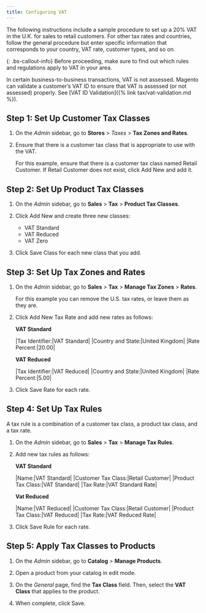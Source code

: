 ```yaml
---
title: Configuring VAT
---
```


The following instructions include a sample procedure to set up a 20% VAT in the U.K. for sales to retail customers. For other tax rates and countries, follow the general procedure but enter specific information that corresponds to your country, VAT rate, customer types, and so on.

{: .bs-callout-info}
Before proceeding, make sure to find out which rules and regulations apply to VAT in your area.

In certain business-to-business transactions, VAT is not assessed. Magento can validate a customer’s VAT ID to ensure that VAT is assessed (or not assessed) properly. See [VAT ID Validation]({% link tax/vat-validation.md %}).

## Step 1: Set Up Customer Tax Classes

1. On the _Admin_ sidebar, go to **Stores** > _Taxes_ > **Tax Zones and Rates**.

1. Ensure that there is a customer tax class that is appropriate to use with the VAT.

   For this example, ensure that there is a customer tax class named Retail Customer. If Retail Customer does not exist, click <span class="btn">Add New</span> and add it.

## Step 2: Set Up Product Tax Classes

1. On the _Admin_ sidebar, go to **Sales** > **Tax** > **Product Tax Classes**.

1. Click <span class="btn">Add New</span> and create three new classes:

    - VAT Standard
    - VAT Reduced
    - VAT Zero

1. Click <span class="btn">Save Class</span> for each new class that you add.

## Step 3: Set Up Tax Zones and Rates

1. On the _Admin_ sidebar, go to **Sales** > **Tax** > **Manage Tax Zones** > **Rates**.

    For this example you can remove the U.S. tax rates, or leave them as they are.

1. Click <span class="btn">Add New Tax Rate</span> and add new rates as follows:

    **VAT Standard**

    |Tax Identifier:|VAT Standard|
    |Country and State:|United Kingdom|
    |Rate Percent:|20.00|

    **VAT Reduced**

    |Tax Identifier:|VAT Reduced|
    |Country and State:|United Kingdom|
    |Rate Percent:|5.00|

1. Click <span class="btn">Save Rate</span> for each rate.

## Step 4: Set Up Tax Rules

A tax rule is a combination of a customer tax class, a product tax class, and a tax rate.

1. On the _Admin_ sidebar, go to **Sales** > **Tax** > **Manage Tax Rules**.

1. Add new tax rules as follows:

    **VAT Standard**

    |Name:|VAT Standard|
    |Customer Tax Class:|Retail Customer|
    |Product Tax Class:|VAT Standard|
    |Tax Rate:|VAT Standard Rate|

    **Vat Reduced**

    |Name:|VAT Reduced|
    |Customer Tax Class:|Retail Customer|
    |Product Tax Class:|VAT Reduced|
    |Tax Rate:|VAT Reduced Rate|

1. Click <span class="btn">Save Rule</span> for each rate.

## Step 5: Apply Tax Classes to Products

1. On the _Admin_ sidebar, go to **Catalog** > **Manage Products**.

1. Open a product from your catalog in edit mode.

1. On the _General_ page, find the **Tax Class** field. Then, select the **VAT Class** that applies to the product.

1. When complete, click <span class="btn">Save</span>.
